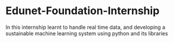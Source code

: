 # Edunet-Foundation-Internship
In this internship learnt to handle real time data, and developing a sustainable machine learning system using python and its libraries
